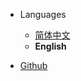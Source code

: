 * Languages
    * [简体中文](/zh-cn/)
    * **English**

* [Github](https://github.com/fwh1990/redux-model)
